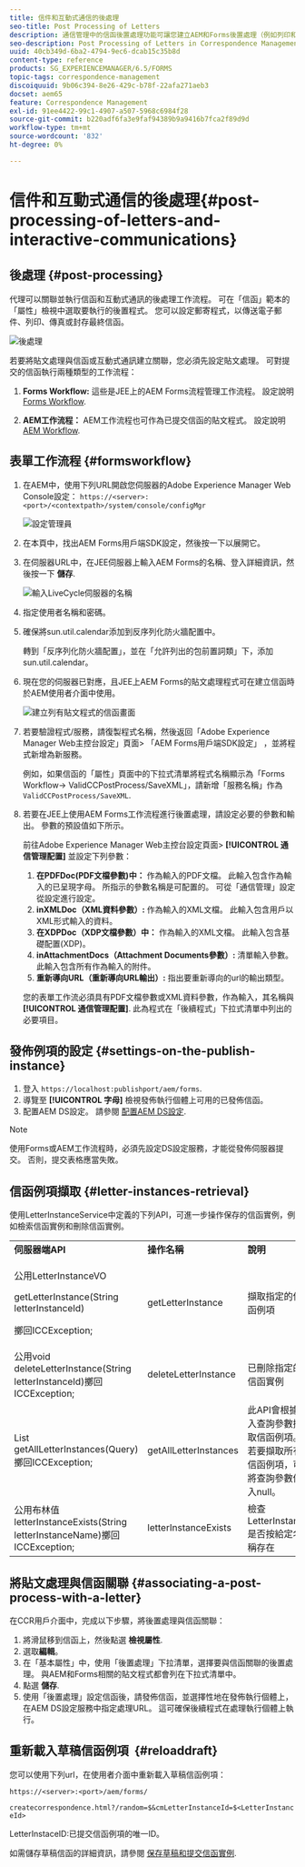 ```yaml
---
title: 信件和互動式通信的後處理
seo-title: Post Processing of Letters
description: 通信管理中的信函後置處理功能可讓您建立AEM和Forms後置處理（例如列印和電子郵件），並將它們與您的信函整合。
seo-description: Post Processing of Letters in Correspondence Management lets you create AEM and Forms post processes, such as print and email, and integrate them with your letters.
uuid: 40cb349d-6ba2-4794-9ec6-dcab15c35b8d
content-type: reference
products: SG_EXPERIENCEMANAGER/6.5/FORMS
topic-tags: correspondence-management
discoiquuid: 9b06c394-8e26-429c-b78f-22afa271aeb3
docset: aem65
feature: Correspondence Management
exl-id: 91ee4422-99c1-4907-a507-5968c6984f28
source-git-commit: b220adf6fa3e9faf94389b9a9416b7fca2f89d9d
workflow-type: tm+mt
source-wordcount: '832'
ht-degree: 0%

---
```


# 信件和互動式通信的後處理{#post-processing-of-letters-and-interactive-communications}

## 後處理 {#post-processing}

代理可以關聯並執行信函和互動式通訊的後處理工作流程。 可在「信函」範本的「屬性」檢視中選取要執行的後置程式。 您可以設定郵寄程式，以傳送電子郵件、列印、傳真或封存最終信函。

![後處理](assets/ppoverview.png)

若要將貼文處理與信函或互動式通訊建立關聯，您必須先設定貼文處理。 可對提交的信函執行兩種類型的工作流程：

1. **Forms Workflow:** 這些是JEE上的AEM Forms流程管理工作流程。 設定說明 [Forms Workflow](#formsworkflow).

1. **AEM工作流程：** AEM工作流程也可作為已提交信函的貼文程式。 設定說明 [AEM Workflow](../../forms/using/aem-forms-workflow.md).

## 表單工作流程 {#formsworkflow}

1. 在AEM中，使用下列URL開啟您伺服器的Adobe Experience Manager Web Console設定： `https://<server>:<port>/<contextpath>/system/console/configMgr`

   ![設定管理員](assets/2configmanager-1.png)

1. 在本頁中，找出AEM Forms用戶端SDK設定，然後按一下以展開它。
1. 在伺服器URL中，在JEE伺服器上輸入AEM Forms的名稱、登入詳細資訊，然後按一下 **儲存**.

   ![輸入LiveCycle伺服器的名稱](assets/1cofigmanager.png)

1. 指定使用者名稱和密碼。
1. 確保將sun.util.calendar添加到反序列化防火牆配置中。

   轉到「反序列化防火牆配置」，並在「允許列出的包前置詞類」下，添加sun.util.calendar。

1. 現在您的伺服器已對應，且JEE上AEM Forms的貼文處理程式可在建立信函時於AEM使用者介面中使用。

   ![建立列有貼文程式的信函畫面](assets/0configmanager.png)

1. 若要驗證程式/服務，請復製程式名稱，然後返回「Adobe Experience Manager Web主控台設定」頁面> 「AEM Forms用戶端SDK設定」 ，並將程式新增為新服務。

   例如，如果信函的「屬性」頁面中的下拉式清單將程式名稱顯示為「Forms Workflow-> ValidCCPostProcess/SaveXML」，請新增「服務名稱」作為 `ValidCCPostProcess/SaveXML`.

1. 若要在JEE上使用AEM Forms工作流程進行後置處理，請設定必要的參數和輸出。 參數的預設值如下所示。

   前往Adobe Experience Manager Web主控台設定頁面> **[!UICONTROL 通信管理配置]** 並設定下列參數：

   1. **在PDFDoc(PDF文檔參數)中：** 作為輸入的PDF文檔。 此輸入包含作為輸入的已呈現字母。 所指示的參數名稱是可配置的。 可從「通信管理」設定從設定進行設定。
   1. **inXMLDoc（XML資料參數）:** 作為輸入的XML文檔。 此輸入包含用戶以XML形式輸入的資料。
   1. **在XDPDoc（XDP文檔參數）中：** 作為輸入的XML文檔。 此輸入包含基礎配置(XDP)。
   1. **inAttachmentDocs（Attachment Documents參數）:** 清單輸入參數。 此輸入包含所有作為輸入的附件。
   1. **重新導向URL（重新導向URL輸出）:** 指出要重新導向的url的輸出類型。

   您的表單工作流必須具有PDF文檔參數或XML資料參數，作為輸入，其名稱與 **[!UICONTROL 通信管理配置]**. 此為程式在「後續程式」下拉式清單中列出的必要項目。

## 發佈例項的設定 {#settings-on-the-publish-instance}

1. 登入 `https://localhost:publishport/aem/forms`.
1. 導覽至 **[!UICONTROL 字母]** 檢視發佈執行個體上可用的已發佈信函。
1. 配置AEM DS設定。 請參閱 [配置AEM DS設定](../../forms/using/configuring-the-processing-server-url-.md).

>[!NOTE]
>
>使用Forms或AEM工作流程時，必須先設定DS設定服務，才能從發佈伺服器提交。 否則，提交表格應當失敗。

## 信函例項擷取 {#letter-instances-retrieval}

使用LetterInstanceService中定義的下列API，可進一步操作保存的信函實例，例如檢索信函實例和刪除信函實例。

<table>
 <tbody>
  <tr>
   <td><strong>伺服器端API</strong></td>
   <td><strong>操作名稱</strong></td>
   <td><strong>說明</strong></td>
  </tr>
  <tr>
   <td><p>公用LetterInstanceVO</p> <p>getLetterInstance(String letterInstanceId)</p> <p>擲回ICCException; </p> </td>
   <td>getLetterInstance</td>
   <td>擷取指定的信函例項 </td>
  </tr>
  <tr>
   <td>公用void deleteLetterInstance(String letterInstanceId)擲回ICCException; </td>
   <td>deleteLetterInstance </td>
   <td>已刪除指定的信函實例 </td>
  </tr>
  <tr>
   <td>List getAllLetterInstances(Query)擲回ICCException; </td>
   <td>getAllLetterInstances </td>
   <td>此API會根據輸入查詢參數擷取信函例項。 若要擷取所有信函例項，可將查詢參數傳入null。<br /> </td>
  </tr>
  <tr>
   <td>公用布林值letterInstanceExists(String letterInstanceName)擲回ICCException; </td>
   <td>letterInstanceExists </td>
   <td>檢查LetterInstance是否按給定名稱存在 </td>
  </tr>
 </tbody>
</table>

## 將貼文處理與信函關聯 {#associating-a-post-process-with-a-letter}

在CCR用戶介面中，完成以下步驟，將後置處理與信函關聯：

1. 將滑鼠移到信函上，然後點選 **檢視屬性**.
1. 選取&#x200B;**編輯**。
1. 在「基本屬性」中，使用「後置處理」下拉清單，選擇要與信函關聯的後置處理。 與AEM和Forms相關的貼文程式都會列在下拉式清單中。
1. 點選 **儲存**.
1. 使用「後置處理」設定信函後，請發佈信函，並選擇性地在發佈執行個體上，在AEM DS設定服務中指定處理URL。 這可確保後續程式在處理執行個體上執行。

## 重新載入草稿信函例項  {#reloaddraft}

您可以使用下列url，在使用者介面中重新載入草稿信函例項：

`https://<server>:<port>/aem/forms/`

`createcorrespondence.html?/random=$&cmLetterInstanceId=$<LetterInstanceId>`

LetterInstaceID:已提交信函例項的唯一ID。

如需儲存草稿信函的詳細資訊，請參閱 [保存草稿和提交信函實例](../../forms/using/create-correspondence.md#savingdrafts).
